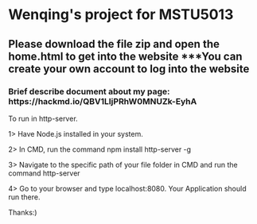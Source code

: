  <body id="contents">
        <h1>Wenqing's project for MSTU5013</h1>
 <h2> Please download the file zip and open the home.html to get into the website
       ***You can create your own account to log into the website</h2> 
      <h3>Brief describe document about my page: https://hackmd.io/QBV1LIjPRhW0MNUZk-EyhA</h3>
       <body id="contents">
       To run in http-server.

1> Have Node.js installed in your system.

2> In CMD, run the command npm install http-server -g

3> Navigate to the specific path of your file folder in CMD and run the command http-server

4> Go to your browser and type localhost:8080. Your Application should run there.

Thanks:)
  <body>
